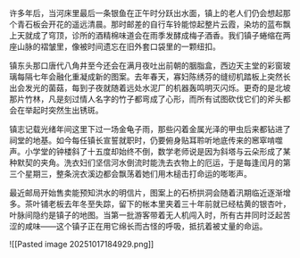 许多年后，当河床里最后一条银鱼在正午时分跃出水面，镇上的老人们仍会想起那个青石板会开花的遥远清晨。那时邮差的自行车铃能惊起整片云霞，染坊的蓝布飘上天就成了穹顶，诊所的酒精棉味道会在雨季发酵成梅子酒香。我们镇子蜷缩在两座山脉的褶皱里，像被时间遗忘在旧外套口袋里的一颗纽扣。

镇东头那口唐代八角井至今还会在满月夜吐出前朝的胭脂盒，西边天主堂的彩窗玻璃每隔七年会融化重凝成新的图案。去年春天，寡妇陈绣芬的缝纫机踏板上突然长出会发光的菌菇，每到子夜就随着远处水泥厂的机器轰鸣明灭闪烁。更奇的是北坡那片竹林，凡是刻过情人名字的竹子都弯成了心形，而所有试图砍伐它们的斧头都会在举起时突然生出锈斑。

镇志记载光绪年间这里下过一场金龟子雨，那些闪着金属光泽的甲虫后来都钻进了祠堂的地基。如今每任镇长宣誓就职时，仍要俯身贴耳聆听地底传来的窸窣啃噬声。小学堂的钟楼斜了十五度却始终不倒，数学老师说是因为斜塔与云朵形成了某种默契的夹角。洗衣妇们坚信河水倒流时能洗去衣物上的厄运，于是每逢闰月的第三个星期三，整条浣衣溪边都会飘荡着她们用木槌击打命运的嘭嘭声。

最近邮局开始售卖能预知洪水的明信片，图案上的石桥拱洞会随着汛期临近逐渐增多。茶叶铺老板去年冬至失踪，留下的帐本里夹着三十年前就已经枯黄的银杏叶，叶脉间隐约是镇子的地图。当第一批游客带着无人机闯入时，所有古井同时泛起苦涩的咸味——这个镇子正在用它绵长而古怪的呼吸，抵抗着被丈量的命运。

![[Pasted image 20251017184929.png]]
